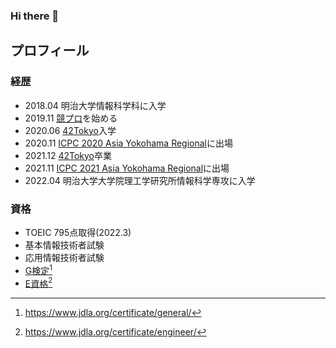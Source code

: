 ### Hi there 👋

## プロフィール
### 経歴
- 2018.04 明治大学情報科学科に入学
- 2019.11 [競プロ](https://atcoder.jp/users/king_of_coder)を始める
- 2020.06 [42Tokyo](https://42tokyo.jp/)入学
- 2020.11 [ICPC 2020 Asia Yokohama Regional](https://icpc.iisf.or.jp/2020-yokohama/)に出場
- 2021.12 [42Tokyo](https://42tokyo.jp/)卒業
- 2021.11 [ICPC 2021 Asia Yokohama Regional](https://icpc.iisf.or.jp/2021-yokohama/)に出場
- 2022.04 明治大学大学院理工学研究所情報科学専攻に入学

### 資格
- TOEIC 795点取得(2022.3)
- 基本情報技術者試験
- 応用情報技術者試験
- [G検定](https://www.openbadge-global.com/ns/portal/openbadge/public/assertions/user/WWlMNlNKZGF6b1p6eElLSERRc2FFdz09)[^1]
- [E資格](https://www.openbadge-global.com/ns/portal/openbadge/public/assertions/user/WWlMNlNKZGF6b1p6eElLSERRc2FFdz09)[^2]
[^1]:https://www.jdla.org/certificate/general/
[^2]:https://www.jdla.org/certificate/engineer/

